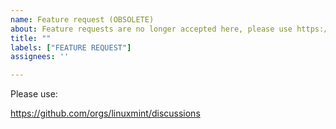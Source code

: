 ```yaml
---
name: Feature request (OBSOLETE)
about: Feature requests are no longer accepted here, please use https://github.com/orgs/linuxmint/discussions instead.
title: ""
labels: ["FEATURE REQUEST"]
assignees: ''

---
```


Please use:

https://github.com/orgs/linuxmint/discussions
